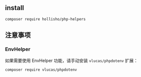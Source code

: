 ## install
```
composer require hollisho/php-helpers
```

## 注意事项

### EnvHelper
如果需要使用 EnvHelper 功能，请手动安装 `vlucas/phpdotenv` 扩展：
```
composer require vlucas/phpdotenv
```

